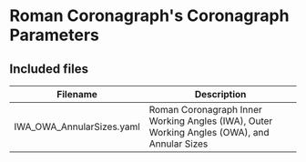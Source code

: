 # Roman Coronagraph's Coronagraph Parameters

## Included files

| Filename| Description|
|---------|------------|
| IWA_OWA_AnnularSizes.yaml| Roman Coronagraph Inner Working Angles (IWA), Outer Working Angles (OWA), and Annular Sizes|